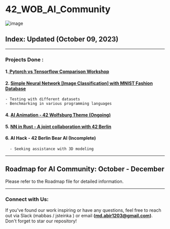 # 42_WOB_AI_Community

![image](https://github.com/mdabir1203/42_WOB_AI_Community/assets/66947064/f48dbe32-e8fe-4887-b6bf-7050ef4fd04d)


## Index: Updated (October 09, 2023)

---------------------------------------------------------------------------------------------------------------------------------------------------------------------------------------------------------------

### Projects Done :

#### 1.[ Pytorch vs Tensorflow Comparison Workshop](https://github.com/mdabir1203/42_WOB_AI_Community/blob/main/Workshop_%20Tensorflow%20-%20Pytorch%20Comparison.pdf)

#### 2. [Simple Neural Network [Image Classification] with MNIST Fashion Database](https://github.com/mdabir1203/42_WOB_AI_Community/blob/main/SimpleNeuralNetwork(ImageClassification)_Pytorch.ipynb)

    - Testing with different datasets
    - Benchmarking in various programming languages

#### 4. [AI Animation - 42 Wolfsburg Theme (Ongoing)](https://www.canva.com/design/DAFzyGf3-NU/IlkpAPQcguAb-OLKva6XHg/edit?utm_content=DAFzyGf3-NU&utm_campaign=designshare&utm_medium=link2&utm_source=sharebutton)

#### 5. [NN in Rust - A joint collaboration with 42 Berlin]((https://github.com/mdabir1203/42_WOB_AI_Community/tree/main/RustImage))

#### 6. AI Hack - 42 Berlin Bear AI (Incomplete)
      - Seeking assistance with 3D modeling

---------------------------------------------------------------------------------------------------------------------------------------------------------------------------------------------------------------

## Roadmap for AI Community: October - December

Please refer to the Roadmap file for detailed information.

---------------------------------------------------------------------------------------------------------------------------------------------------------------------------------------------------------------

### Connect with Us:

If you've found our work inspiring or have any questions, feel free to reach out via Slack (mabbas / jsteinka ) or email **(md.abir1203@gmail.com)**. Don't forget to star our repository!
